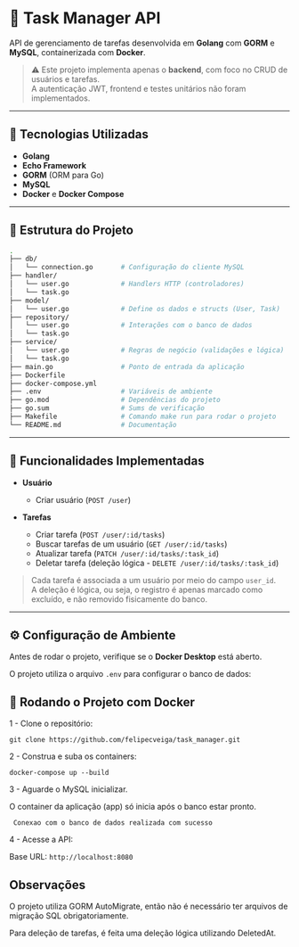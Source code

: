 # 🧩 Task Manager API

API de gerenciamento de tarefas desenvolvida em **Golang** com **GORM** e **MySQL**, containerizada com **Docker**.

> ⚠️ Este projeto implementa apenas o **backend**, com foco no CRUD de usuários e tarefas.  
> A autenticação JWT, frontend e testes unitários não foram implementados.

---

## 🚀 Tecnologias Utilizadas

- **Golang**
- **Echo Framework**
- **GORM** (ORM para Go)
- **MySQL**
- **Docker** e **Docker Compose**

---

## 📁 Estrutura do Projeto

```bash
.
├── db/
│   └── connection.go       # Configuração do cliente MySQL                 
├── handler/
│   └── user.go             # Handlers HTTP (controladores)
│   └── task.go
├── model/
│   └── user.go             # Define os dados e structs (User, Task)
├── repository/
│   └── user.go             # Interações com o banco de dados
│   └── task.go
├── service/
│   └── user.go             # Regras de negócio (validações e lógica)
│   └── task.go
├── main.go                 # Ponto de entrada da aplicação
├── Dockerfile
├── docker-compose.yml 
├── .env                    # Variáveis de ambiente
├── go.mod                  # Dependências do projeto
├── go.sum                  # Sums de verificação
├── Makefile                # Comando make run para rodar o projeto
└── README.md               # Documentação
```


---

## 🧠 Funcionalidades Implementadas

- **Usuário**
  - Criar usuário (`POST /user`)

- **Tarefas**
  - Criar tarefa (`POST /user/:id/tasks`)
  - Buscar tarefas de um usuário (`GET /user/:id/tasks`)
  - Atualizar tarefa (`PATCH /user/:id/tasks/:task_id`)
  - Deletar tarefa (deleção lógica - `DELETE /user/:id/tasks/:task_id`)

> Cada tarefa é associada a um usuário por meio do campo `user_id`.  
> A deleção é lógica, ou seja, o registro é apenas marcado como excluído, e não removido fisicamente do banco.

---

## ⚙️ Configuração de Ambiente

Antes de rodar o projeto, verifique se o **Docker Desktop** está aberto.

O projeto utiliza o arquivo `.env` para configurar o banco de dados:


## 🐳 Rodando o Projeto com Docker

1 - Clone o repositório:

``` git clone https://github.com/felipecveiga/task_manager.git ```

2 - Construa e suba os containers:

```docker-compose up --build```

3 - Aguarde o MySQL inicializar.

O container da aplicação (app) só inicia após o banco estar pronto.

``` Conexao com o banco de dados realizada com sucesso```

4 - Acesse a API:

Base URL: ```http://localhost:8080 ```

## Observações

O projeto utiliza GORM AutoMigrate, então não é necessário ter arquivos de migração SQL obrigatoriamente.

Para deleção de tarefas, é feita uma deleção lógica utilizando DeletedAt.
